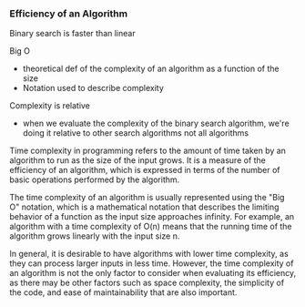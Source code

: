 ### Efficiency of an Algorithm

Binary search is faster than linear

Big O 
- theoretical def of the complexity of an algorithm as a function of the size
- Notation used to describe complexity

Complexity is relative
- when we evaluate the complexity of the binary search algorithm, we're doing it relative to other search algorithms not all algorithms

Time complexity in programming refers to the amount of time taken by an algorithm to run as the size of the input grows. It is a measure of the efficiency of an algorithm, which is expressed in terms of the number of basic operations performed by the algorithm.

The time complexity of an algorithm is usually represented using the "Big O" notation, which is a mathematical notation that describes the limiting behavior of a function as the input size approaches infinity. For example, an algorithm with a time complexity of O(n) means that the running time of the algorithm grows linearly with the input size n.

In general, it is desirable to have algorithms with lower time complexity, as they can process larger inputs in less time. However, the time complexity of an algorithm is not the only factor to consider when evaluating its efficiency, as there may be other factors such as space complexity, the simplicity of the code, and ease of maintainability that are also important.